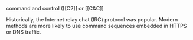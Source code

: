 command and control ([[C2]] or [[C&C]]

Historically, the Internet relay chat (IRC) protocol was popular. Modern methods are more likely to use command sequences embedded in HTTPS or DNS traffic. 